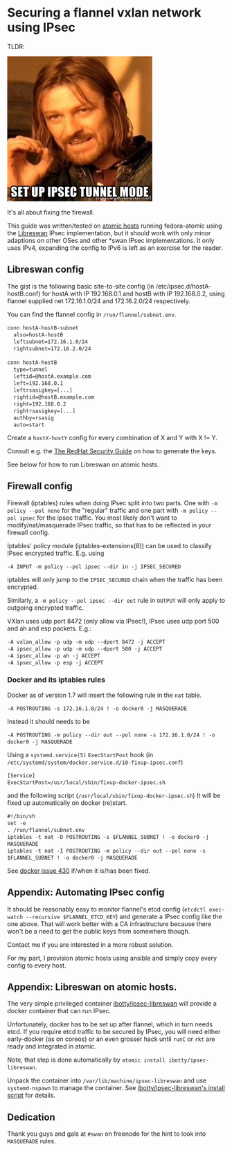 # Securing a flannel vxlan network using IPsec

TLDR:

![One does not simply setup IPsec tunnel mode](./One-does-not-simply.jpg?raw=true)

It's all about fixing the firewall.

This guide was written/tested on [atomic hosts](https://projectatomic.io) running fedora-atomic using the [Libreswan](https://libreswan.org) IPsec implementation, but it should work with only minor adaptions on other OSes and other \*swan IPsec implementations. It only uses IPv4, expanding the config to IPv6 is left as an exercise for the reader.


## Libreswan config
The gist is the following basic site-to-site config (in /etc/ipsec.d/hostA-hostB.conf) for hostA with IP 192.168.0.1 and hostB with IP 192.168.0.2, using flannel supplied net 172.16.1.0/24 and 172.16.2.0/24 respectively.

You can find the flannel config in `/run/flannel/subnet.env`.

```
conn hostA-hostB-subnet
  also=hostA-hostB
  leftsubnet=172.16.1.0/24
  rightsubnet=172.16.2.0/24

conn hostA-hostB
  type=tunnel
  leftid=@hostA.example.com
  left=192.168.0.1
  leftrsasigkey=[...]
  rightid=@hostB.example.com
  right=192.168.0.2
  rightrsasigkey=[...]
  authby=rsasig
  auto=start
```

Create a `hostX-hostY` config for every combination of X and Y with X != Y.

Consult e.g. the [The RedHat Security Guide](https://access.redhat.com/documentation/en-US/Red_Hat_Enterprise_Linux/7/html/Security_Guide/sec-Securing_Virtual_Private_Networks.html) on how to generate the keys.

See below for how to run Libreswan on atomic hosts.


## Firewall config

Firewall (iptables) rules when doing IPsec split into two parts. One with `-m policy --pol none` for the "regular" traffic and one part with `-m policy --pol ipsec` for the ipsec traffic. You most likely don't want to modify/nat/masquerade IPsec traffic, so that has to be reflected in your firewall config.

Iptables' policy module (iptables-extensions(8)) can be used to classify IPsec encrypted traffic. E.g. using

    -A INPUT -m policy --pol ipsec --dir in -j IPSEC_SECURED

iptables will only jump to the `IPSEC_SECURED` chain when the traffic has been encrypted.

Similarly, a `-m policy --pol ipsec --dir out` rule in `OUTPUT` will only apply to outgoing encrypted traffic.

VXlan uses udp port 8472 (only allow via IPsec!), IPsec uses udp port 500 and ah and esp packets. E.g.:

    -A vxlan_allow -p udp -m udp --dport 8472 -j ACCEPT
    -A ipsec_allow -p udp -m udp --dport 500 -j ACCEPT
    -A ipsec_allow -p ah -j ACCEPT
    -A ipsec_allow -p esp -j ACCEPT


### Docker and its iptables rules

Docker as of version 1.7 will insert the following rule in the `nat` table.

    -A POSTROUTING -s 172.16.1.0/24 ! -o docker0 -j MASQUERADE

Instead it should needs to be

    -A POSTROUTING -m policy --dir out --pol none -s 172.16.1.0/24 ! -o docker0 -j MASQUERADE


Using a `systemd.service(5)` `ExecStartPost` hook (in `/etc/systemd/system/docker.service.d/10-fixup-ipsec.conf`)

```
[Service]
ExecStartPost=/usr/local/sbin/fixup-docker-ipsec.sh
```

and the following script (`/usr/local/sbin/fixup-docker-ipsec.sh`) It will be fixed up automatically on docker (re)start.

```shell
#!/bin/sh
set -e
. /run/flannel/subnet.env
iptables -t nat -D POSTROUTING -s $FLANNEL_SUBNET ! -o docker0 -j MASQUERADE
iptables -t nat -I POSTROUTING -m policy --dir out --pol none -s $FLANNEL_SUBNET ! -o docker0 -j MASQUERADE
```

See [docker issue 430](https://github.com/docker/libnetwork/issues/430) if/when it is/has been fixed.


## Appendix: Automating IPsec config

It should be reasonably easy to monitor flannel's etcd config (`etcdctl exec-watch --recursive $FLANNEL_ETCD_KEY`) and generate a IPsec config like the one above. That will work better with a CA infrastructure because there won't be a need to get the public keys from somewhere though.

Contact me if you are interested in a more robust solution.

For my part, I provision atomic hosts using ansible and simply copy every config to every host.


## Appendix: Libreswan on atomic hosts.

The very simple privileged container [ibotty/ipsec-libreswan](https://github.com/docker/libnetwork/issues/430) will provide a docker container that can run IPsec.

Unfortunately, docker has to be set up after flannel, which in turn needs etcd. If you require etcd traffic to be secured by IPsec, you will need either early-docker (as on coreos) or an even grosser hack until `runC` or `rkt` are ready and integrated in atomic.

Note, that step is done automatically by `atomic install ibotty/ipsec-libreswan`.

Unpack the container into `/var/lib/machine/ipsec-libreswan` and use `systemd-nspawn` to manage the container. See [ibotty/ipsec-libreswan's install script](https://github.com/ibotty/atomic-ipsec-libreswan/blob/master/install.sh) for details.


## Dedication

Thank you guys and gals at `#swan` on freenode for the hint to look into
`MASQUERADE` rules.



